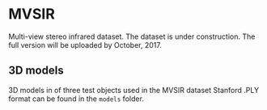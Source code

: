 # MVSIR
Multi-view stereo infrared dataset. The dataset is under construction. The full version will be uploaded by October, 2017.

## 3D models
3D models in of three test objects used in the MVSIR dataset Stanford .PLY format can be found in the `models` folder.